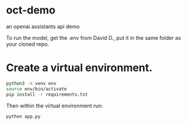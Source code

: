# oct-demo
an openai assistants api demo


To run the model, get the .env from David D., put it in the same folder as your cloned repo.



# Create a virtual environment.

```sh
python3 -m venv env
source env/bin/activate
pip install -r requirements.txt
```

Then within the virtual environment run:

```sh
python app.py
```



